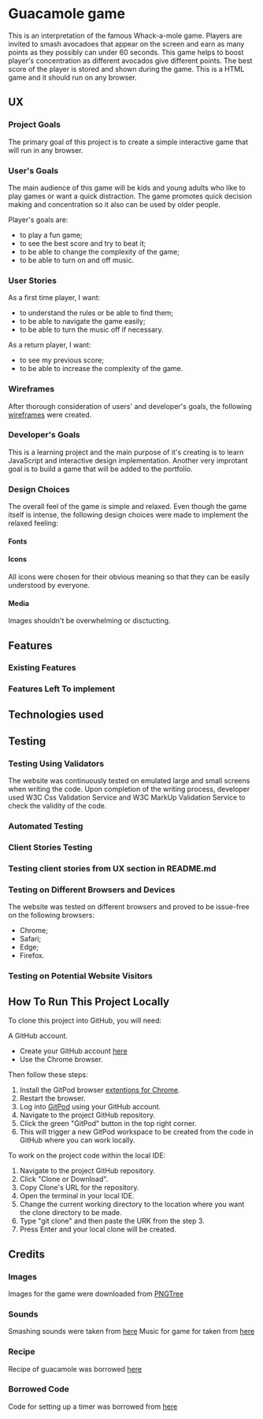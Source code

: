 # Guacamole game 

This is an interpretation of the famous Whack-a-mole game. Players are invited to smash avocadoes that appear
on the screen and earn as many points as they possibly can under 60 seconds. This game helps to boost player's concentration 
as different avocados give different points. The best score of the player is stored and shown during the game. 
This is a HTML game and it should run on any browser.

## UX
### Project Goals
The primary goal of this project is to create a simple interactive game that will run in any browser.

### User's Goals
The main audience of this game will be kids and young adults who like to play games or want a quick distraction.
The game promotes quick decision making and concentration so it also can be used by older people.

Player's goals are:
* to play a fun game;
* to see the best score and try to beat it;
* to be able to change the complexity of the game;
* to be able to turn on and off music.

### User Stories
As a first time player, I want:
* to understand the rules or be able to find them;
* to be able to navigate the game easily;
* to be able to turn the music off if necessary.

As a return player, I want:
* to see my previous score;
* to be able to increase the complexity of the game.

### Wireframes
After thorough consideration of users' and developer's goals, the following [wireframes](assets/wireframes) were created. 

### Developer's Goals
This is a learning project and the main purpose of it's creating is to learn JavaScript 
and interactive design implementation. Another very improtant goal is to build a game 
that will be added to the portfolio. 

### Design Choices
The overall feel of the game is simple and relaxed. Even though the game itself is intense,
the following design choices were made to implement the relaxed feeling:

#### Fonts

#### Icons
All icons were chosen for their obvious meaning so that they can be easily understood by everyone.

#### Media
Images shouldn't be overwhelming or disctucting. 

## Features

### Existing Features

### Features Left To implement

## Technologies used

## Testing

### Testing Using Validators
The website was continuously tested on emulated large and small screens when writing the code. 
Upon completion of the writing process, developer used W3C Css Validation Service and W3C MarkUp Validation Service to check the validity of the code. 

### Automated Testing

### Client Stories Testing

### Testing client stories from UX section in README.md

### Testing on Different Browsers and Devices
The website was tested on different browsers and proved to be issue-free on the following browsers:

* Chrome;
* Safari;
* Edge;
* Firefox.

### Testing on Potential Website Visitors

## How To Run This Project Locally
To clone this project into GitHub, you will need:

A GitHub account. 
* Create your GitHub account [here](https://github.com/join?ref_cta=Sign+up&ref_loc=header+logged+out&ref_page=%2F&source=header-home) 
* Use the Chrome browser.

Then follow these steps:

1. Install the GitPod browser [extentions for Chrome](https://chrome.google.com/webstore/detail/gitpod-dev-environments-i/dodmmooeoklaejobgleioelladacbeki).
1. Restart the browser.
1. Log into [GitPod](https://gitpod.io/workspaces/) using your GitHub account.
1. Navigate to the project GitHub repository.
1. Click the green "GitPod" button in the top right corner.
1. This will trigger a new GitPod workspace to be created from the code in GitHub where you can work locally.

To work on the project code within the local IDE:

1. Navigate to the project GitHub repository.
1. Click "Clone or Download".
1. Copy Clone's URL for the repository.
1. Open the terminal in your local IDE.
1. Change the current working directory to the location where you want the clone directory to be made.
1. Type "git clone" and then paste the URK from the step 3.
1. Press Enter and your local clone will be created.

## Credits
### Images
Images for the game were downloaded from [PNGTree](https://pngtree.com/)
### Sounds
Smashing sounds were taken from [here](https://freesound.org/people/LittleRobotSoundFactory/sounds/290443/)
Music for game for taken from [here](https://freesound.org/people/code_box/sounds/520931/)
### Recipe
Recipe of guacamole was borrowed [here](https://www.onceuponachef.com/recipes/roasted-garlic-guacamole.html)
### Borrowed Code
Code for setting up a timer was borrowed from [here](https://tonnygaric.com/blog/create-a-seconds-countdown-in-6-lines-of-javascript)